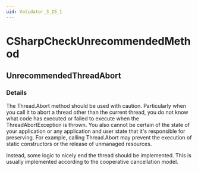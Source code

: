 ```yaml
---
uid: Validator_3_15_1
---
```


# CSharpCheckUnrecommendedMethod

## UnrecommendedThreadAbort

<!-- Description, Properties, ... sections are auto-generated. -->
<!-- REPLACE ME AUTO-GENERATION -->

### Details

The Thread.Abort method should be used with caution.
Particularly when you call it to abort a thread other than the current thread, you do not know what code has executed or failed to execute when the ThreadAbortException is thrown.
You also cannot be certain of the state of your application or any application and user state that it's responsible for preserving.
For example, calling Thread.Abort may prevent the execution of static constructors or the release of unmanaged resources.

Instead, some logic to nicely end the thread should be implemented.
This is usually implemented according to the cooperative cancellation model.

<!-- Uncomment to add example code -->
<!--### Example code-->
